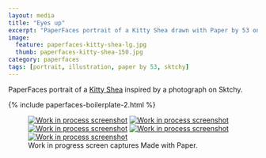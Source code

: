 ```yaml
---
layout: media
title: "Eyes up"
excerpt: "PaperFaces portrait of a Kitty Shea drawn with Paper by 53 on an iPad."
image: 
  feature: paperfaces-kitty-shea-lg.jpg
  thumb: paperfaces-kitty-shea-150.jpg
category: paperfaces
tags: [portrait, illustration, paper by 53, sktchy]
---
```


PaperFaces portrait of a [Kitty Shea](http://sktchy.com/IgayeD) inspired by a photograph on Sktchy.

{% include paperfaces-boilerplate-2.html %}

<figure class="third">
	<a href="{{ site.url }}/images/paperfaces-kitty-shea-process-1-lg.jpg"><img src="{{ site.url }}/images/paperfaces-kitty-shea-process-1-600.jpg" alt="Work in process screenshot"></a>
	<a href="{{ site.url }}/images/paperfaces-kitty-shea-process-2-lg.jpg"><img src="{{ site.url }}/images/paperfaces-kitty-shea-process-2-600.jpg" alt="Work in process screenshot"></a>
	<a href="{{ site.url }}/images/paperfaces-kitty-shea-process-3-lg.jpg"><img src="{{ site.url }}/images/paperfaces-kitty-shea-process-3-600.jpg" alt="Work in process screenshot"></a>
	<a href="{{ site.url }}/images/paperfaces-kitty-shea-process-4-lg.jpg"><img src="{{ site.url }}/images/paperfaces-kitty-shea-process-4-600.jpg" alt="Work in process screenshot"></a>
	<a href="{{ site.url }}/images/paperfaces-kitty-shea-process-5-lg.jpg"><img src="{{ site.url }}/images/paperfaces-kitty-shea-process-5-600.jpg" alt="Work in process screenshot"></a>
	<figcaption>Work in progress screen captures Made with Paper.</figcaption>
</figure>